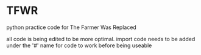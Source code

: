 # TFWR
python practice code for The Farmer Was Replaced

all code is being edited to be more optimal. import code needs to be added under the '#' name for code to work before being useable
